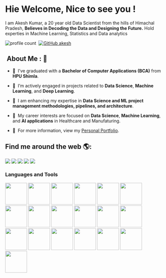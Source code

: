 # Hie Welcome, Nice to see you !
<div data-iframe-width="150" data-iframe-height="270" data-share-badge-id="e0ea005f-609e-42f6-b020-3d4ab32aa582" data-share-badge-host="https://www.credly.com"></div><script type="text/javascript" async src="//cdn.credly.com/assets/utilities/embed.js"></script>

I am Akesh Kumar, a 20 year old Data Scientist from the hills of Himachal Pradesh, <strong>Believes in Decoding the Data and Designing the Future.</strong> Hold experties in Machine Learning, Statistics and Data analytics

![profile count](https://komarev.com/ghpvc/?username=akesh-0909&color=red)&nbsp;
[![GitHub akesh](https://img.shields.io/github/followers/akesh-0909?label=follow&style=social)](https://github.com/akesh-0909)&nbsp;

## &nbsp;About Me : 📡
- 💼  &nbsp;I’ve graduated with a **Bachelor of Computer Applications (BCA)** from **HPU Shimla**.
- 🔭  &nbsp;I’m actively engaged in projects related to **Data Science**, **Machine Learning**, and **Deep Learning**.
- 🌱  &nbsp;I am enhancing my expertise in **Data Science and ML project management methodologies, pipelines, and architecture**.
- 🤔  &nbsp;My career interests are focused on **Data Science**, **Machine Learning**, and **AI applications** in Healthcare and Manufaturing.

- 👀  &nbsp;For more information, view my [Personal Portfolio](https://akesh-0909.github.io).


## Find me around the web 🌎:
<div>
    <a href="https://www.linkedin.com/in/akeshkumar/">
        <img src="https://img.shields.io/badge/linkedin-%230077B5.svg?&style=for-the-badge&logo=linkedin&logoColor=white"></a>
    <a href="https://akesh-0909.github.io/">
        <img src="https://img.shields.io/badge/Portfolio-%2312100E.svg?&style=for-the-badge&logo=circle&logoColor=white"></a>
  <a href="https://www.kaggle.com/akeshkumarhp">
        <img src="https://img.shields.io/badge/kaggle-%2320BEFF.svg?&style=for-the-badge&logo=kaggle&logoColor=white"></a>
  <a href="mailto:akeshkumar65885@gmail.com">
        <img src="https://img.shields.io/badge/-Mail Me-7B83fB?&style=for-the-badge&logo=gmail&logoColor=white"></a>
 <a href="https://www.instagram.com/koundal_akesh/">
        <img src="https://img.shields.io/badge/instagram-%23E4405F.svg?&style=for-the-badge&logo=instagram&logoColor=white"></a></div>
   <!--## Github repositories stats
![MrMimic stats](https://github-readme-stats.vercel.app/api?username=akesh-0909&show_icons=true&theme=dracula)--!>

### Languages and Tools
<code><img height="70" src="https://www.vectorlogo.zone/logos/python/python-ar21.svg"></code>
<code><img height="70" src="https://www.vectorlogo.zone/logos/docker/docker-ar21.svg"></code>
<code><img height="70" src="https://www.vectorlogo.zone/logos/tensorflow/tensorflow-ar21.svg"></code>
<code><img height="70" src="https://www.vectorlogo.zone/logos/mysql/mysql-ar21.svg"></code>
<code><img height="70" src="https://www.vectorlogo.zone/logos/mongodb/mongodb-ar21.svg"></code>
<code><img height="70" src="https://www.vectorlogo.zone/logos/w3_html5/w3_html5-ar21.svg"></code>
<code><img height="70" src="https://www.vectorlogo.zone/logos/jupyter/jupyter-ar21.svg"></code>
<code><img height="70" src="https://www.vectorlogo.zone/logos/numpy/numpy-ar21.svg"></code>
<code><img height="70" src="https://img.icons8.com/?size=48&id=xSkewUSqtErH&format=png"></code>
<code><img height="70" src="https://mlflow.org/docs/latest/_static/MLflow-logo-final-black.png"></code>
<code><img height="70" src="https://scipy.org/images/logo.svg"></code>
<code><img height="70" src="https://upload.wikimedia.org/wikipedia/commons/thumb/0/05/Scikit_learn_logo_small.svg/180px-Scikit_learn_logo_small.svg.png"></code>
 <code><img height="70" src="https://www.vectorlogo.zone/logos/pocoo_flask/pocoo_flask-ar21.svg"></code>
<code><img height="70" src="https://dvc.org/img/logos/dvc.svg"></code>
<code><img height="70" src="https://th.bing.com/th?id=OSK.a7177a97eea720a74a2020d18260a6a0&w=46&h=46&c=11&rs=1&qlt=80&o=6&dpr=1.2&pid=SANGAM"></code>
<code><img height="70" src="https://seaborn.pydata.org/_static/logo-wide-lightbg.svg"></code>
<code><img height="70" src="https://matplotlib.org/_static/logo_light.svg"></code>
<code><img height="70" src="https://www.vectorlogo.zone/logos/git-scm/git-scm-ar21.svg"></code>
<code><img height="70" src="https://huggingface.co/front/assets/huggingface_logo-noborder.svg"></code>
